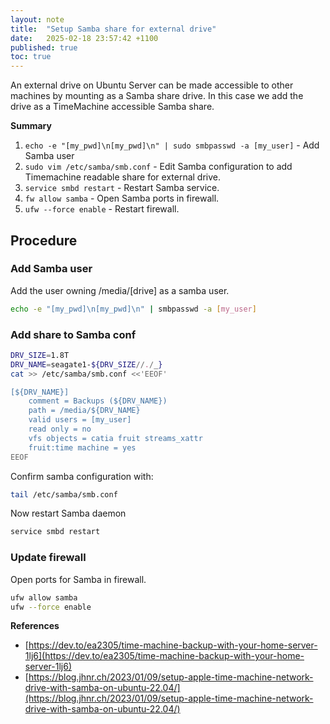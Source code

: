 ```yaml
---
layout: note
title:  "Setup Samba share for external drive"
date:   2025-02-18 23:57:42 +1100
published: true
toc: true
---
```


An external drive on Ubuntu Server can be made accessible to other machines by mounting as a Samba share drive. In this case we add the drive as a TimeMachine accessible Samba share.

**Summary**

1. `echo -e "[my_pwd]\n[my_pwd]\n" | sudo smbpasswd -a [my_user]` - Add Samba user
2. `sudo vim /etc/samba/smb.conf` - Edit Samba configuration to add Timemachine readable share for external drive.
3. `service smbd restart` - Restart Samba service.
4. `fw allow samba` - Open Samba ports in firewall.
5. `ufw --force enable` - Restart firewall.


## Procedure

### Add Samba user

Add the user owning /media/[drive] as a samba user.

```bash
echo -e "[my_pwd]\n[my_pwd]\n" | smbpasswd -a [my_user]
```


### Add share to Samba conf

```bash
DRV_SIZE=1.8T
DRV_NAME=seagate1-${DRV_SIZE//./_}
cat >> /etc/samba/smb.conf <<'EEOF'

[${DRV_NAME}]
    comment = Backups (${DRV_NAME})
    path = /media/${DRV_NAME}
    valid users = [my_user]
    read only = no
    vfs objects = catia fruit streams_xattr
    fruit:time machine = yes
EEOF
```

Confirm samba configuration with:
```bash
tail /etc/samba/smb.conf
```


Now restart Samba daemon

```bash
service smbd restart
```

### Update firewall

Open ports for Samba in firewall.

```bash
ufw allow samba
ufw --force enable
```


**References**

- [https://dev.to/ea2305/time-machine-backup-with-your-home-server-1lj6](https://dev.to/ea2305/time-machine-backup-with-your-home-server-1lj6)
- [https://blog.jhnr.ch/2023/01/09/setup-apple-time-machine-network-drive-with-samba-on-ubuntu-22.04/](https://blog.jhnr.ch/2023/01/09/setup-apple-time-machine-network-drive-with-samba-on-ubuntu-22.04/)

